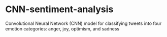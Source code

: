 # CNN-sentiment-analysis
Convolutional Neural Network (CNN) model for classifying tweets into four emotion categories: anger, joy, optimism, and sadness
